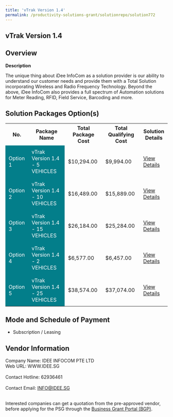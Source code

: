 ```yaml
---
title: 'vTrak Version 1.4'
permalink: /productivity-solutions-grant/solutionrepo/solution772
---
```


## vTrak Version 1.4

## Overview

**Description**

The unique thing about iDee InfoCom as a solution provider is our ability to understand our customer needs and provide them with a Total Solution incorporating Wireless and Radio Frequency Technology. Beyond the above, iDee InfoCom also provides a full spectrum of Automation solutions for Meter Reading, RFID, Field Service, Barcoding and more.

## Solution Packages Option(s)

<table>
<tr>
<th><b>No.</b></th>
<th><b>Package Name</b></th>
<th><b>Total Package Cost</b></th>
<th><b>Total Qualifying Cost</b></th>
<th><b>Solution Details</b></th>
</tr>
<tr>
<td style='padding: 10px; background-color: #037E8A; color: #FFFFFF;'>Option 1</td>
<td style='padding: 10px; background-color: #037E8A; color: #FFFFFF;'>vTrak Version 1.4 - 5 VEHICLES</td>
<td style='padding: 10px;'>$10,294.00</td>
<td style='padding: 10px;'>$9,994.00</td>
<td style='padding: 10px;'><a href='/images/psg/Desensitised_Idee_Infocomm_Annex_3_CR_wef_16_Dec_2021_Part_1.pdf' target='_blank'>View Details</a></td>
</tr>
<tr>
<td style='padding: 10px; background-color: #037E8A; color: #FFFFFF;'>Option 2</td>
<td style='padding: 10px; background-color: #037E8A; color: #FFFFFF;'>vTrak Version 1.4 - 10 VEHICLES</td>
<td style='padding: 10px;'>$16,489.00</td>
<td style='padding: 10px;'>$15,889.00</td>
<td style='padding: 10px;'><a href='/images/psg/Desensitised_Idee_Infocomm_Annex_3_CR_wef_16_Dec_2021_Part_2.pdf' target='_blank'>View Details</a></td>
</tr>
<tr>
<td style='padding: 10px; background-color: #037E8A; color: #FFFFFF;'>Option 3</td>
<td style='padding: 10px; background-color: #037E8A; color: #FFFFFF;'>vTrak Version 1.4 - 15 VEHICLES</td>
<td style='padding: 10px;'>$26,184.00</td>
<td style='padding: 10px;'>$25,284.00</td>
<td style='padding: 10px;'><a href='/images/psg/Desensitised_Idee_Infocomm_Annex_3_CR_wef_16_Dec_2021_Part_3.pdf' target='_blank'>View Details</a></td>
</tr>
<tr>
<td style='padding: 10px; background-color: #037E8A; color: #FFFFFF;'>Option 4</td>
<td style='padding: 10px; background-color: #037E8A; color: #FFFFFF;'>vTrak Version 1.4 - 2 VEHICLES</td>
<td style='padding: 10px;'>$6,577.00</td>
<td style='padding: 10px;'>$6,457.00</td>
<td style='padding: 10px;'><a href='/images/psg/Desensitised_Idee_Infocomm_Annex_3_CR_wef_16_Dec_2021_Part_4.pdf' target='_blank'>View Details</a></td>
</tr>
<tr>
<td style='padding: 10px; background-color: #037E8A; color: #FFFFFF;'>Option 5</td>
<td style='padding: 10px; background-color: #037E8A; color: #FFFFFF;'>vTrak Version 1.4 - 25 VEHICLES</td>
<td style='padding: 10px;'>$38,574.00</td>
<td style='padding: 10px;'>$37,074.00</td>
<td style='padding: 10px;'><a href='/images/psg/Desensitised_Idee_Infocomm_Annex_3_CR_wef_16_Dec_2021_Part_5.pdf' target='_blank'>View Details</a></td>
</tr>
</table>

## Mode and Schedule of Payment

 - Subscription / Leasing

## Vendor Information

 Company Name: IDEE INFOCOM PTE LTD<br>Web URL: WWW.IDEE.SG <br><br>Contact Hotline: 62936461 <br><br>Contact Email: INFO@IDEE.SG <br><br>

Interested companies can get a quotation from the pre-approved vendor, before applying for the PSG through the <a href='https://www.businessgrants.gov.sg/' target='_blank' rel='noopener'>Business Grant Portal (BGP)</a>.

<script src="/jquery/resize-tables.js"></script>

